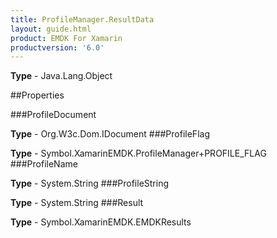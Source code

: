 ```yaml
---
title: ProfileManager.ResultData
layout: guide.html
product: EMDK For Xamarin 
productversion: '6.0' 
---
```


    

**Type** - Java.Lang.Object

##Properties

###ProfileDocument

        

**Type** - Org.W3c.Dom.IDocument
###ProfileFlag

        

**Type** - Symbol.XamarinEMDK.ProfileManager+PROFILE_FLAG
###ProfileName

        

**Type** - System.String
###ProfileString

        

**Type** - System.String
###Result

        

**Type** - Symbol.XamarinEMDK.EMDKResults

